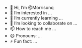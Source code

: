 - 👋 Hi, I’m @Morrisonq
- 👀 I’m interested in ...
- 🌱 I’m currently learning ...
- 💞️ I’m looking to collaborate on ...
- 📫 How to reach me ...
- 😄 Pronouns: ...
- ⚡ Fun fact: ...

<!---
Morrisonq/Morrisonq is a ✨ special ✨ repository because its `README.md` (this file) appears on your GitHub profile.
You can click the Preview link to take a look at your changes.
--->

